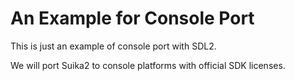 An Example for Console Port
===========================

This is just an example of console port with SDL2.

We will port Suika2 to console platforms with official SDK licenses.
